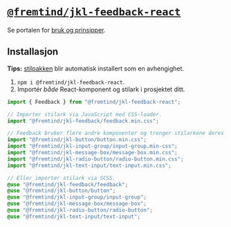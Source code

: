 # [`@fremtind/jkl-feedback-react`](https://jokul.fremtind.no/komponenter/feedback)

Se portalen for [bruk og prinsipper](https://jokul.fremtind.no/komponenter/feedback).

## Installasjon

**Tips:** [stilpakken](../feedback/) blir automatisk installert som en avhengighet.

1. `npm i @fremtind/jkl-feedback-react`.
2. Importér _både_ React-komponent og stilark i prosjektet ditt.

```js
import { Feedback } from "@fremtind/jkl-feedback-react";

// Importer stilark via JavaScript med CSS-loader.
import "@fremtind/jkl-feedback/feedback.min.css";

// Feedback bruker flere andre komponenter og trenger stilarkene deres for å fungere.
import "@fremtind/jkl-button/button.min.css";
import "@fremtind/jkl-input-group/input-group.min-css";
import "@fremtind/jkl-message-box/message-box.min.css";
import "@fremtind/jkl-radio-button/radio-button.min.css";
import "@fremtind/jkl-text-input/text-input.min.css";
```

```scss
// Eller importer stilark via SCSS.
@use "@fremtind/jkl-feedback/feedback";
@use "@fremtind/jkl-button/button";
@use "@fremtind/jkl-input-group/input-group";
@use "@fremtind/jkl-message-box/message-box";
@use "@fremtind/jkl-radio-button/radio-button";
@use "@fremtind/jkl-text-input/text-input";
```
